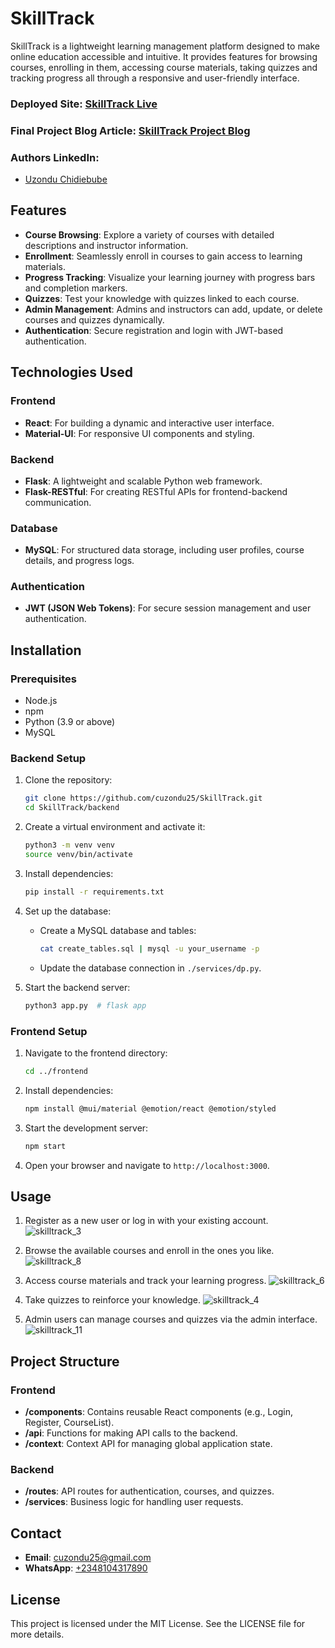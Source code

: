# SkillTrack

SkillTrack is a lightweight learning management platform designed to make online education accessible and intuitive. It provides features for browsing courses, enrolling in them, accessing course materials, taking quizzes and tracking progress all through a responsive and user-friendly interface.

### Deployed Site: [SkillTrack Live](https://skill-track-five.vercel.app/)

### Final Project Blog Article: [SkillTrack Project Blog](https://www.linkedin.com/pulse/automating-small-business-sales-tracking-srecord-project-uzondu-ebube-avtcf)

### Authors LinkedIn:
* [Uzondu Chidiebube](https://www.linkedin.com/in/chidiebube-uzondu-739472108/)

## Features

- **Course Browsing**: Explore a variety of courses with detailed descriptions and instructor information.
- **Enrollment**: Seamlessly enroll in courses to gain access to learning materials.
- **Progress Tracking**: Visualize your learning journey with progress bars and completion markers.
- **Quizzes**: Test your knowledge with quizzes linked to each course.
- **Admin Management**: Admins and instructors can add, update, or delete courses and quizzes dynamically.
- **Authentication**: Secure registration and login with JWT-based authentication.

## Technologies Used

### Frontend
- **React**: For building a dynamic and interactive user interface.
- **Material-UI**: For responsive UI components and styling.

### Backend
- **Flask**: A lightweight and scalable Python web framework.
- **Flask-RESTful**: For creating RESTful APIs for frontend-backend communication.

### Database
- **MySQL**: For structured data storage, including user profiles, course details, and progress logs.

### Authentication
- **JWT (JSON Web Tokens)**: For secure session management and user authentication.

## Installation

### Prerequisites
- Node.js
- npm
- Python (3.9 or above)
- MySQL

### Backend Setup

1. Clone the repository:
   ```bash
   git clone https://github.com/cuzondu25/SkillTrack.git
   cd SkillTrack/backend
   ```

2. Create a virtual environment and activate it:
   ```bash
   python3 -m venv venv
   source venv/bin/activate
   ```

3. Install dependencies:
   ```bash
   pip install -r requirements.txt
   ```

4. Set up the database:
   - Create a MySQL database and tables:
     ```bash
     cat create_tables.sql | mysql -u your_username -p
     ```
   - Update the database connection in `./services/dp.py`.

5. Start the backend server:
   ```bash
   python3 app.py  # flask app
   ```

### Frontend Setup

1. Navigate to the frontend directory:
   ```bash
   cd ../frontend
   ```

2. Install dependencies:
   ```bash
   npm install @mui/material @emotion/react @emotion/styled
   ```

3. Start the development server:
   ```bash
   npm start
   ```

4. Open your browser and navigate to `http://localhost:3000`.

## Usage

1. Register as a new user or log in with your existing account.
   ![skilltrack_3](https://github.com/user-attachments/assets/e7b6570a-8fed-4626-adc5-b3c968728395)

3. Browse the available courses and enroll in the ones you like.
   ![skilltrack_8](https://github.com/user-attachments/assets/c23dd6d3-f03f-4ffa-81f3-6e9fec920141)

5. Access course materials and track your learning progress.
   ![skilltrack_6](https://github.com/user-attachments/assets/e9a53f4d-734b-4075-bfb6-c13a3f299228)

7. Take quizzes to reinforce your knowledge.
   ![skilltrack_4](https://github.com/user-attachments/assets/eccc584d-c077-4446-92ca-2346479dbb60)

9. Admin users can manage courses and quizzes via the admin interface.
   ![skilltrack_11](https://github.com/user-attachments/assets/8d72ba38-de30-4fc3-b021-c8f885403c09)

## Project Structure

### Frontend
- **/components**: Contains reusable React components (e.g., Login, Register, CourseList).
- **/api**: Functions for making API calls to the backend.
- **/context**: Context API for managing global application state.

### Backend
- **/routes**: API routes for authentication, courses, and quizzes.
- **/services**: Business logic for handling user requests.

## Contact

- **Email**: [cuzondu25@gmail.com](mailto:cuzondu25@gmail.com)
- **WhatsApp**: [+2348104317890](https://wa.me/2348104317890)

## License

This project is licensed under the MIT License. See the LICENSE file for more details.

